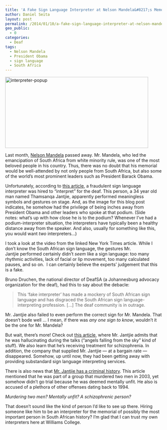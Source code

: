 ```yaml
---
title: 'A Fake Sign Language Interpreter at Nelson Mandela&#8217;s Memorial'
author: Daniel Seita
layout: post
permalink: /2014/01/10/a-fake-sign-language-interpreter-at-nelson-mandelas-memorial/
geo_public:
  - 0
categories:
  - Deaf
tags:
  - Nelson Mandela
  - President Obama
  - sign language
  - South Africa
---
```

[<img class="aligncenter size-large wp-image-1531" alt="interpreter-popup" src="http://seitad.files.wordpress.com/2014/01/interpreter-popup.jpg?w=460" width="460" height="228" />][1]

Last month, [Nelson Mandela][2] passed away. Mr. Mandela, who led the emancipation of South Africa from white minority rule, was one of the most beloved people in his country. Thus, there was no doubt that his memorial would be well-attended by not only people from South Africa, but also some of the world&#8217;s most prominent leaders such as President Barack Obama.

Unfortunately, according to [this article][3], a fraudulent sign language interpreter was hired to &#8220;interpret&#8221; for the deaf. This person, a 34 year old man named Thamsanqa Jantjie, apparently performed meaningless symbols and gestures on stage. And, as the image for this blog post indicates, he somehow had the privilege of being inches away from President Obama and other leaders who spoke at that podium. (Side notes: what&#8217;s up with how close he is to the podium? Whenever I&#8217;ve had a podium-interpreter situation, the interpreters have typically been a healthy distance away from the speaker. And also, usually for something like this, you would want *two* interpreters&#8230;)

I took a look at the video from the linked New York Times article. While I don&#8217;t know the South African sign language, the gestures Mr. Jantjie performed certainly didn&#8217;t *seem* like a sign language: too many rhythmic activities, lack of facial or lip movement, too many calculated pauses, and so on.  I can certainly believe the experts&#8217; judgement that this is a fake.

Bruno Druchen, the national director of DeafSA (a Johannesburg advocacy organization for the deaf), had this to say about the debacle:

> This ‘fake interpreter’ has made a mockery of South African sign language and has disgraced the South African sign language-interpreting profession. [&#8230;] The deaf community is in outrage.

Mr. Jantjie also failed to even perform the correct sign for Mr. Mandela. That doesn&#8217;t bode well &#8230; I mean, if there was *any one sign to know*, wouldn&#8217;t it be the one for Mr. Mandela?

But wait, there&#8217;s more! Check out [this article][4], where Mr. Jantjie admits that he was hallucinating during the talks (&#8220;angels falling from the sky&#8221; kind of stuff). We also learn that he&#8217;s receiving treatment for schizophrenia. In addition, the company that supplied Mr. Jantjie &#8212; at a bargain rate &#8212; disappeared. Somehow, up until now, they had been getting away with providing substandard sign language interpreting services.

There is also news that [Mr. Jantjie has a criminal history][5]. This article mentioned that he was part of a group that murdered two men in 2003, yet somehow didn&#8217;t go trial because he was deemed mentally unfit. He also is accused of a plethora of other offenses dating back to 1994.

*Murdering two men? Mentally unfit? A schizophrenic person?*

That doesn&#8217;t sound like the kind of person I&#8217;d like to see up there. Hiring someone like him to be an interpreter for the memorial of possibly the most important person in South African history? I&#8217;m glad that I can trust my own interpreters here at Williams College.

 [1]: http://seitad.files.wordpress.com/2014/01/interpreter-popup.jpg
 [2]: http://en.wikipedia.org/wiki/Nelson_Mandela
 [3]: http://www.nytimes.com/2013/12/12/world/africa/interpreter-at-mandela-service-said-to-be-an-imposter.html
 [4]: http://thelede.blogs.nytimes.com/2013/12/12/mandela-memorial-interpreter-speaks-in-his-own-defense/?ref=signlanguage
 [5]: http://www.nytimes.com/2013/12/17/world/africa/interpreter-at-mandela-service-is-tied-to-deadly-2003-attack.html?ref=signlanguage